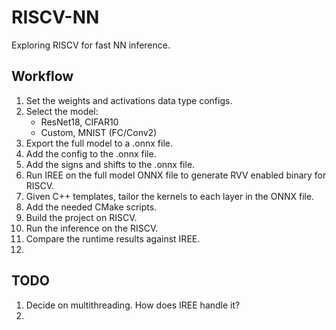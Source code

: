 # RISCV-NN
Exploring RISCV for fast NN inference.

## Workflow
01. Set the weights and activations data type configs.
02. Select the model:
    - ResNet18, CIFAR10
    - Custom, MNIST (FC/Conv2)
03. Export the full model to a .onnx file.
04. Add the config to the .onnx file.
05. Add the signs and shifts to the .onnx file.
06. Run IREE on the full model ONNX file to generate RVV enabled binary for RISCV.
07. Given C++ templates, tailor the kernels to each layer in the ONNX file.
08. Add the needed CMake scripts.
09. Build the project on RISCV.
10. Run the inference on the RISCV.
11. Compare the runtime results against IREE.
12. 

## TODO
1. Decide on multithreading. How does IREE handle it?
2. 
